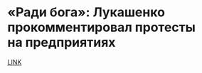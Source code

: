 # «Ради бога»: Лукашенко прокомментировал протесты на предприятиях



[LINK](https://varlamov.ru/3994863.html)